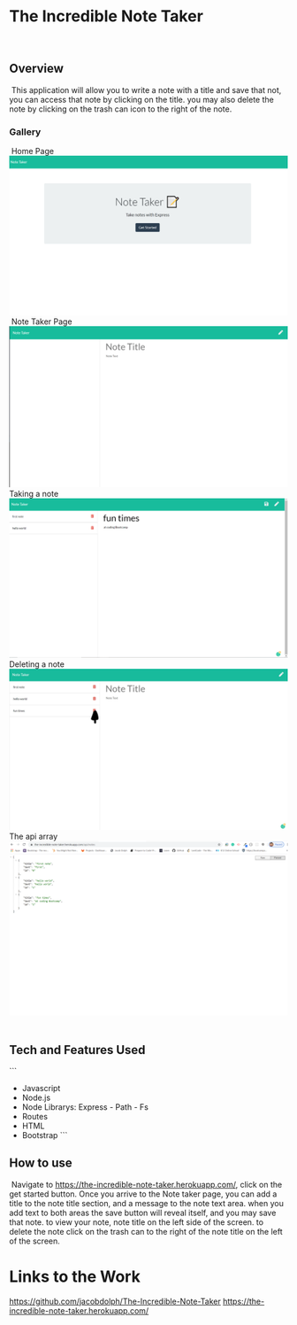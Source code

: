# The Incredible Note Taker
​
## Overview
​
This application will allow you to write a note with a title and save that not, you can access that note by clicking on the title. you may also delete the note by clicking on the trash can icon to the right of the note.
​
### Gallery
​
Home Page
![Home Page](./assets/images/note-taker-home.png "Home Page")
​
Note Taker Page
![Note taker page](./assets/images/note-page.png "note taker page")
Taking a note
![Taking a note](./assets/images/note-use-one.png "taking a note")
Deleting a note
![Deleting a note](./assets/images/note-use-delete.jpg "deleting a note")
The api array
![the api array](./assets/images/note-api-list.png "the api array")
​
​
## Tech and Features Used
​```

* Javascript
* Node.js
* Node Librarys:
Express - Path - Fs
* Routes
* HTML
* Bootstrap
​```
## How to use
​
Navigate to https://the-incredible-note-taker.herokuapp.com/,
click on the get started button.
Once you arrive to the Note taker page, you can add a title to the note title section, and a message to the note text area. when you add text to both areas the save button will reveal itself, and you may save that note. to view your note, note title on the left side of the screen. to delete the note click on the trash can to the right of the note title on the left of the screen.
​
# Links to the Work
https://github.com/jacobdolph/The-Incredible-Note-Taker
https://the-incredible-note-taker.herokuapp.com/